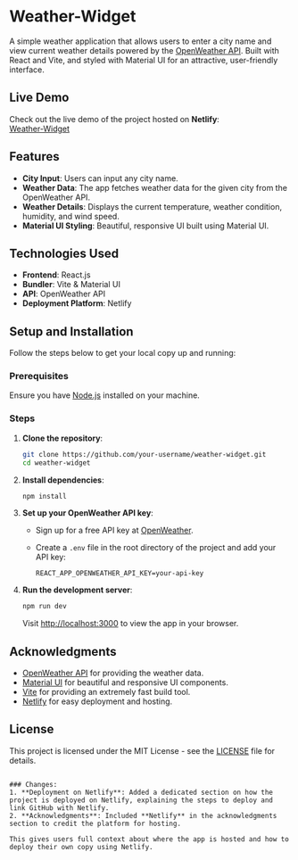 # Weather-Widget

A simple weather application that allows users to enter a city name and view current weather details powered by the [OpenWeather API](https://openweathermap.org/). Built with React and Vite, and styled with Material UI for an attractive, user-friendly interface.

## Live Demo

Check out the live demo of the project hosted on **Netlify**:  
[Weather-Widget](https://fanciful-moonbeam-d2767e.netlify.app/)

## Features

- **City Input**: Users can input any city name.
- **Weather Data**: The app fetches weather data for the given city from the OpenWeather API.
- **Weather Details**: Displays the current temperature, weather condition, humidity, and wind speed.
- **Material UI Styling**: Beautiful, responsive UI built using Material UI.

## Technologies Used

- **Frontend**: React.js
- **Bundler**: Vite & Material UI
- **API**: OpenWeather API
- **Deployment Platform**: Netlify

## Setup and Installation

Follow the steps below to get your local copy up and running:

### Prerequisites

Ensure you have [Node.js](https://nodejs.org/en/) installed on your machine.

### Steps

1. **Clone the repository**:

   ```bash
   git clone https://github.com/your-username/weather-widget.git
   cd weather-widget
   ```

2. **Install dependencies**:

   ```bash
   npm install
   ```

3. **Set up your OpenWeather API key**:
   - Sign up for a free API key at [OpenWeather](https://openweathermap.org/api).
   - Create a `.env` file in the root directory of the project and add your API key:

     ```plaintext
     REACT_APP_OPENWEATHER_API_KEY=your-api-key
     ```

4. **Run the development server**:

   ```bash
   npm run dev
   ```

   Visit [http://localhost:3000](http://localhost:3000) to view the app in your browser.


## Acknowledgments

- [OpenWeather API](https://openweathermap.org/api) for providing the weather data.
- [Material UI](https://mui.com/) for beautiful and responsive UI components.
- [Vite](https://vitejs.dev/) for providing an extremely fast build tool.
- [Netlify](https://netlify.com) for easy deployment and hosting.

## License

This project is licensed under the MIT License - see the [LICENSE](LICENSE) file for details.


```

### Changes:
1. **Deployment on Netlify**: Added a dedicated section on how the project is deployed on Netlify, explaining the steps to deploy and link GitHub with Netlify.
2. **Acknowledgments**: Included **Netlify** in the acknowledgments section to credit the platform for hosting.

This gives users full context about where the app is hosted and how to deploy their own copy using Netlify.
